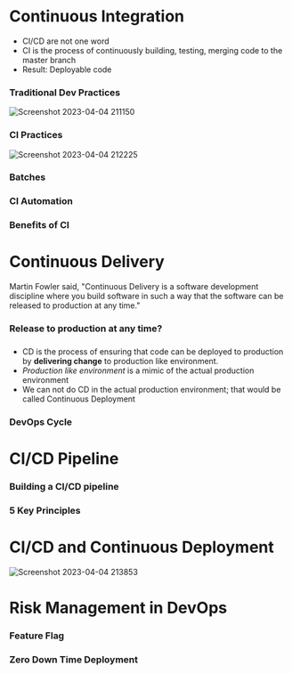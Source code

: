 # Continuous Integration
- CI/CD are not one word
- CI is the process of continuously building, testing, merging code to the master branch
- Result: Deployable code

### Traditional Dev Practices

![Screenshot 2023-04-04 211150](https://user-images.githubusercontent.com/128154979/230606352-669909fd-ec4b-4667-a776-0c0bd7baa2f5.png)

### CI Practices

![Screenshot 2023-04-04 212225](https://user-images.githubusercontent.com/128154979/230606417-4a286b5a-02f1-4d8a-ae8d-73728025ec4e.png)

### Batches

### CI Automation

### Benefits of CI


# Continuous Delivery
Martin Fowler said, 
   "Continuous Delivery is a software development discipline where you build software in such a way that the software can be released to production at any time."

### Release to production at any time?

### 
- CD is the process of ensuring that code can be deployed to production by **delivering change** to production like environment.
- _Production like environment_ is a mimic of the actual production environment
- We can not do CD in the actual production environment; that would be called Continuous Deployment

### DevOps Cycle

# CI/CD Pipeline

### Building a CI/CD pipeline

### 5 Key Principles

# CI/CD and Continuous Deployment

![Screenshot 2023-04-04 213853](https://user-images.githubusercontent.com/128154979/230606458-75e371de-c659-4f1d-90bc-da6f0b853d7a.png)


# Risk Management in DevOps

### Feature Flag
### Zero Down Time Deployment


